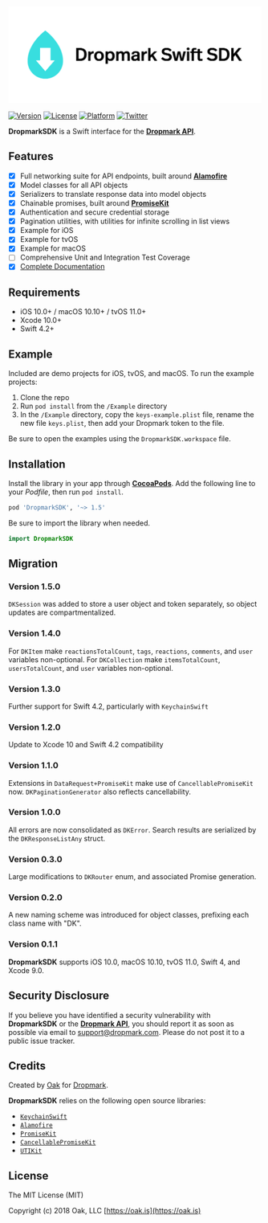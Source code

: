 <p align="center" >
    <img src="https://raw.githubusercontent.com/dropmark/Swift-SDK/master/DropmarkSwiftSDK.png" alt="Dropmark Swift SDK" title="Dropmark Swift SDK" width="506" height="192"
</p>

[![Version](https://img.shields.io/cocoapods/v/DropmarkSDK.svg?style=flat)](https://cocoapods.org/pods/DropmarkSDK)
[![License](https://img.shields.io/cocoapods/l/DropmarkSDK.svg?style=flat)](https://cocoapods.org/pods/DropmarkSDK)
[![Platform](https://img.shields.io/cocoapods/p/DropmarkSDK.svg?style=flat)](https://cocoapods.org/pods/DropmarkSDK)
[![Twitter](https://img.shields.io/badge/twitter-%40oakstudios-blue.svg)](http://twitter.com/oakstudios)

**DropmarkSDK** is a Swift interface for the [**Dropmark API**](https://www.dropmark.com/api/topics/introduction/). 

## Features

- [x] Full networking suite for API endpoints, built around [**Alamofire**](https://github.com/Alamofire/Alamofire)
- [x] Model classes for all API objects
- [x] Serializers to translate response data into model objects
- [x] Chainable promises, built around [**PromiseKit**](https://github.com/mxcl/PromiseKit)
- [x] Authentication and secure credential storage
- [x] Pagination utilities, with utilities for infinite scrolling in list views
- [x] Example for iOS
- [x] Example for tvOS
- [x] Example for macOS
- [ ] Comprehensive Unit and Integration Test Coverage
- [x] [Complete Documentation](https://dropmark.github.io/Swift-SDK)

## Requirements

- iOS 10.0+ / macOS 10.10+ / tvOS 11.0+
- Xcode 10.0+
- Swift 4.2+

## Example

Included are demo projects for iOS, tvOS, and macOS. To run the example projects:

1. Clone the repo
2. Run `pod install` from the `/Example` directory
3. In the `/Example` directory, copy the `keys-example.plist` file, rename the new file `keys.plist`, then add your Dropmark token to the file. 

Be sure to open the examples using the `DropmarkSDK.workspace` file.

## Installation

Install the library in your app through [**CocoaPods**](http://cocoapods.org). Add the following line to your *Podfile*, then run `pod install`.

```ruby
pod 'DropmarkSDK', '~> 1.5'
```

Be sure to import the library when needed.

```swift
import DropmarkSDK
```

## Migration

### Version 1.5.0
`DKSession` was added to store a user object and token separately, so object updates are compartmentalized.

### Version 1.4.0
For `DKItem` make `reactionsTotalCount`, `tags`, `reactions`, `comments`, and `user` variables non-optional. For `DKCollection` make `itemsTotalCount`, `usersTotalCount`, and `user` variables non-optional.

### Version 1.3.0
Further support for Swift 4.2, particularly with `KeychainSwift`

### Version 1.2.0
Update to Xcode 10 and Swift 4.2 compatibility

### Version 1.1.0
Extensions in `DataRequest+PromiseKit` make use of `CancellablePromiseKit` now. `DKPaginationGenerator` also reflects cancellability.

### Version 1.0.0
All errors are now consolidated as `DKError`.  Search results are serialized by the `DKResponseListAny` struct.

### Version 0.3.0
Large modifications to `DKRouter` enum, and associated Promise generation.

### Version 0.2.0
A new naming scheme was introduced for object classes, prefixing each class name with "DK".

### Version 0.1.1

**DropmarkSDK** supports iOS 10.0, macOS 10.10, tvOS 11.0, Swift 4, and Xcode 9.0.

## Security Disclosure

If you believe you have identified a security vulnerability with **DropmarkSDK** or the [**Dropmark API**](https://www.dropmark.com/api/topics/introduction/), you should report it as soon as possible via email to support@dropmark.com. Please do not post it to a public issue tracker.

## Credits

Created by [Oak](https://oak.is) for [Dropmark](https://www.dropmark.com).

**DropmarkSDK** relies on the following open source libraries:

- [`KeychainSwift`](https://github.com/evgenyneu/keychain-swift)
- [`Alamofire`](https://github.com/Alamofire/Alamofire)
- [`PromiseKit`](https://github.com/mxcl/PromiseKit)
- [`CancellablePromiseKit`](https://github.com/johannesd/CancellablePromiseKit)
- [`UTIKit`](https://github.com/cockscomb/UTIKit)

## License

The MIT License (MIT)

Copyright (c) 2018 Oak, LLC [https://oak.is](https://oak.is)
